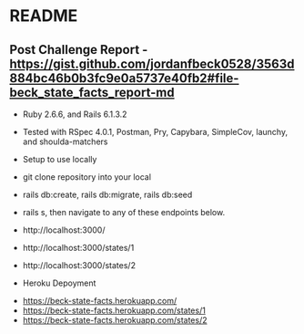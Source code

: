 # README

## Post Challenge Report - https://gist.github.com/jordanfbeck0528/3563d884bc46b0b3fc9e0a5737e40fb2#file-beck_state_facts_report-md

* Ruby 2.6.6, and Rails 6.1.3.2

* Tested with RSpec 4.0.1, Postman, Pry, Capybara, SimpleCov, launchy, and shoulda-matchers

* Setup to use locally

- git clone repository into your local
- rails db:create, rails db:migrate, rails db:seed
- rails s, then navigate to any of these endpoints below. 

- http://localhost:3000/
- http://localhost:3000/states/1
- http://localhost:3000/states/2

* Heroku Depoyment

- https://beck-state-facts.herokuapp.com/
- https://beck-state-facts.herokuapp.com/states/1
- https://beck-state-facts.herokuapp.com/states/2
